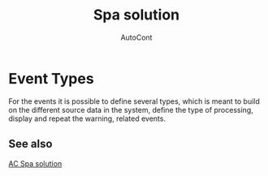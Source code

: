 ﻿---
    title: "Spa solution"
    author: AutoCont
    ms.date: 04/30/2018
    ms.topic: article
    ms.prod: dynamics-nav-2017
    ms.contentlocale: en
    ms.lasthandoff: 04/30/2018
---

# Event Types

For the events it is possible to define several types, which is meant to build on the different source data in the system, define the type of processing, display and repeat the warning, related events.


## <a name="see-also"></a>See also
[AC Spa solution](ac-spa-solution.md)
